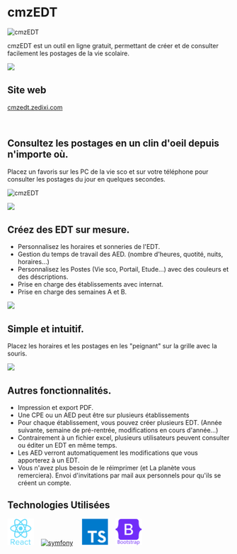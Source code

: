 # cmzEDT

![cmzEDT](https://cmzedt.zedixi.com/img/app-logo/app-logo-96.png)

cmzEDT est un outil en ligne gratuit, permettant de créer et de consulter facilement les postages de la vie scolaire.

<img src="https://cmzedt.zedixi.com/img/landing/postages2.png" width="500" >

## Site web

[cmzedt.zedixi.com](https://cmzedt.zedixi.com)

&nbsp;

## Consultez les postages en un clin d'oeil depuis n'importe où.

Placez un favoris sur les PC de la vie sco et sur votre téléphone pour consulter les postages du jour en quelques secondes.

![cmzEDT](https://cmzedt.zedixi.com/img/landing/gif-smartphone.gif)

<img src="https://cmzedt.zedixi.com/img/landing/gif-smartphone.gif" width="500" >

## Créez des EDT sur mesure.

- Personnalisez les horaires et sonneries de l'EDT.
- Gestion du temps de travail des AED. (nombre d'heures, quotité, nuits, horaires...)
- Personnalisez les Postes (Vie sco, Portail, Etude...) avec des couleurs et des déscriptions.
- Prise en charge des établissements avec internat.
- Prise en charge des semaines A et B.

<img src="https://cmzedt.zedixi.com/img/landing/postages2-horizontal.png" width="500" >

## Simple et intuitif.

Placez les horaires et les postages en les "peignant" sur la grille avec la souris.

<img src="https://cmzedt.zedixi.com/img/landing/gif-postages3.gif" width="500" >

## Autres fonctionnalités.

- Impression et export PDF.
- Une CPE ou un AED peut être sur plusieurs établissements
- Pour chaque établissement, vous pouvez créer plusieurs EDT. (Année suivante, semaine de pré-rentrée, modifications en cours d'année…)
- Contrairement à un fichier excel, plusieurs utilisateurs peuvent consulter ou éditer un EDT en même temps.
- Les AED verront automatiquement les modifications que vous apporterez à un EDT.
- Vous n'avez plus besoin de le réimprimer (et La planète vous remerciera).
  Envoi d'invitations par mail aux personnels pour qu'ils se créent un compte.

## Technologies Utilisées

<a href="https://reactjs.org/" target="_blank" rel="noreferrer"><img src="https://raw.githubusercontent.com/devicons/devicon/master/icons/react/react-original-wordmark.svg" title="React" alt="react" width="60" height="60"/></a>&nbsp;&nbsp;&nbsp;
<a href="https://symfony.com" target="_blank" rel="noreferrer"><img src="https://symfony.com/logos/symfony_black_03.svg" alt="symfony" width="60" height="60"/></a>
&nbsp;&nbsp;&nbsp;
<a href="https://www.typescriptlang.org/" target="_blank" rel="noreferrer"><img src="https://raw.githubusercontent.com/devicons/devicon/master/icons/typescript/typescript-original.svg" title="TypeScript" alt="typescript" width="60" height="60"/></a>&nbsp;&nbsp;&nbsp;
<a href="https://getbootstrap.com" target="_blank" rel="noreferrer"><img src="https://raw.githubusercontent.com/devicons/devicon/master/icons/bootstrap/bootstrap-plain-wordmark.svg" title="bootstrap" alt="bootstrap" width="60" height="60"/></a>
